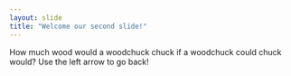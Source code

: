 ```yaml
---
layout: slide
title: "Welcome our second slide!"
---
```

How much wood would a woodchuck chuck if a woodchuck could chuck would?
Use the left arrow to go back!
